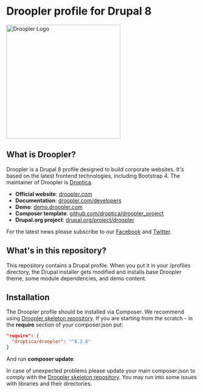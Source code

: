 # Droopler profile for Drupal 8 #
<img src="https://demo.droopler.com/themes/custom/droopler_subtheme/logo.svg" width=300 alt="Droopler Logo" />

## What is Droopler? ##
Droopler is a Drupal 8 profile designed to build corporate websites. It's based on the latest frontend technologies, including Bootstrap 4. The maintainer of Droopler is [Droptica](https://www.droptica.com).

* **Official website**: [droopler.com](https://droopler.com)
* **Documentation**: [droopler.com/developers](https://droopler.com/developers)
* **Demo**: [demo.droopler.com](https://demo.droopler.com)
* **Composer template**: [github.com/droptica/droopler_project](https://github.com/droptica/droopler_project)
* **Drupal.org project**: [drupal.org/project/droopler](https://www.drupal.org/project/droopler)

For the latest news please subscribe to our [Facebook](https://www.facebook.com/Droopler/) and [Twitter](https://twitter.com/DrooplerCMS).

## What's in this repository? ##
This repository contains a Drupal profile. When you put it in your /profiles directory, the Drupal installer gets modified and installs base Droopler theme, some module dependencies, and demo content.

## Installation ##
The Droopler profile should be installed via Composer. We recommend using [Droopler skeleton repository](https://github.com/droptica/droopler_project). If you are starting from the scratch - in the **require** section of your composer.json put:

```json
"require": {
  "droptica/droopler": "^8.2.0"
}
```

And run **composer update**.

In case of unexpected problems please update your main composer.json to comply with the [Droopler skeleton repository](https://github.com/droptica/droopler_project). You may run into some issues with libraries and their directories.
